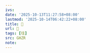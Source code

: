 ```yaml
---
ivs:
date: '2025-10-13T11:27:58+08:00'
lastmod: '2025-10-14T06:42:22+08:00'
title: 󰚵
url: 󰚵
tags: [往]
src: GHZR
note:
---
```

